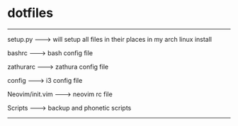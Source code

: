 # dotfiles
*******************************************************************************
setup.py ---> will setup all files in their places in my arch linux install

bashrc ---> bash config file

zathurarc ---> zathura config file

config ---> i3 config file

Neovim/init.vim ---> neovim rc file

Scripts ---> backup and phonetic scripts
*******************************************************************************
